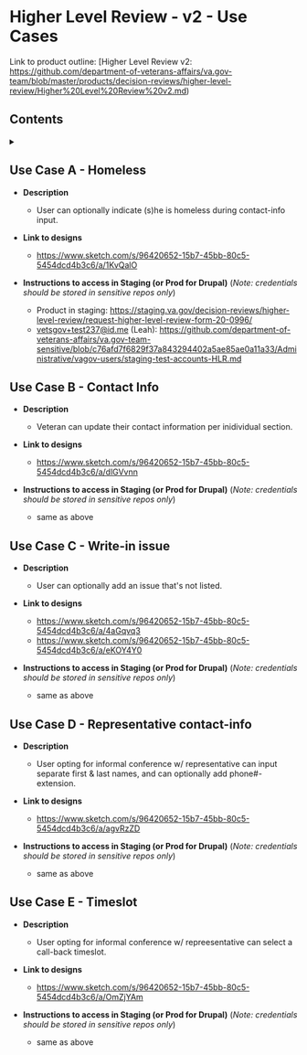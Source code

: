 # Higher Level Review - v2 - Use Cases

Link to product outline: [Higher Level Review v2: https://github.com/department-of-veterans-affairs/va.gov-team/blob/master/products/decision-reviews/higher-level-review/Higher%20Level%20Review%20v2.md)

## Contents
<details>
<summary></summary>
  
- [Use Case A - Homeless](#use-case-a---homeless)
- [Use Case B - contact-info](#use-case-b---contact-info)
- [Use Case C - Write-in issue](#use-case-c---write-in-issue)
- [Use Case D - Rep contact-info](#use-case-d---representative-contact-info)
- [Use Case E - Timeslot](#use-case-e---timeslot)

</details>

## Use Case A - Homeless

* **Description**
  - User can optionally indicate (s)he is homeless during contact-info input.

* **Link to designs**
  - https://www.sketch.com/s/96420652-15b7-45bb-80c5-5454dcd4b3c6/a/1KvQalO

* **Instructions to access in Staging (or Prod for Drupal)** (_Note: credentials should be stored in sensitive repos only_)
  - Product in staging: https://staging.va.gov/decision-reviews/higher-level-review/request-higher-level-review-form-20-0996/
  - vetsgov+test237@id.me (Leah): https://github.com/department-of-veterans-affairs/va.gov-team-sensitive/blob/c76afd7f6829f37a843294402a5ae85ae0a11a33/Administrative/vagov-users/staging-test-accounts-HLR.md

## Use Case B - Contact Info

* **Description**
  - Veteran can update their contact information per inidividual section.

* **Link to designs**
  - https://www.sketch.com/s/96420652-15b7-45bb-80c5-5454dcd4b3c6/a/dlGVvnn

* **Instructions to access in Staging (or Prod for Drupal)** (_Note: credentials should be stored in sensitive repos only_)
  - same as above

## Use Case C - Write-in issue

* **Description**
  - User can optionally add an issue that's not listed.

* **Link to designs**
  - https://www.sketch.com/s/96420652-15b7-45bb-80c5-5454dcd4b3c6/a/4aGqvq3
  - https://www.sketch.com/s/96420652-15b7-45bb-80c5-5454dcd4b3c6/a/eKOY4Y0

* **Instructions to access in Staging (or Prod for Drupal)** (_Note: credentials should be stored in sensitive repos only_)
  - same as above

## Use Case D - Representative contact-info

* **Description**
  - User opting for informal conference w/ representative can input separate first & last names, and can optionally add phone#-extension.

* **Link to designs**
  - https://www.sketch.com/s/96420652-15b7-45bb-80c5-5454dcd4b3c6/a/agvRzZD

* **Instructions to access in Staging (or Prod for Drupal)** (_Note: credentials should be stored in sensitive repos only_)
  - same as above

## Use Case E - Timeslot

* **Description**
  - User opting for informal conference w/ repreesentative can select a call-back timeslot.

* **Link to designs**
  - https://www.sketch.com/s/96420652-15b7-45bb-80c5-5454dcd4b3c6/a/OmZjYAm

* **Instructions to access in Staging (or Prod for Drupal)** (_Note: credentials should be stored in sensitive repos only_)
  - same as above


